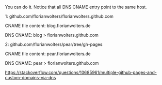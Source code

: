 

You can do it. Notice that all DNS CNAME entry point to the same host.

1: github.com/florianwolters/florianwolters.github.com

CNAME file content: blog.florianwolters.de

DNS CNAME: blog > florianwolters.github.com

2: github.com/florianwolters/pear/tree/gh-pages

CNAME file content: pear.florianwolters.de

DNS CNAME: pear > florianwolters.github.com

https://stackoverflow.com/questions/10685961/multiple-github-pages-and-custom-domains-via-dns